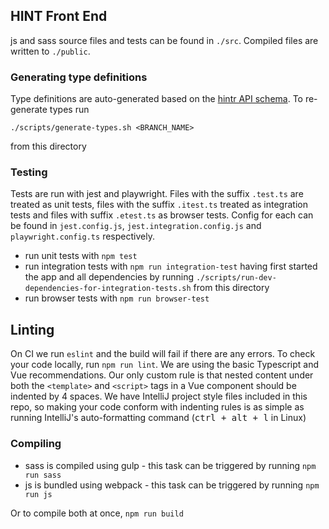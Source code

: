 ## HINT Front End
js and sass source files and tests can be found in `./src`. Compiled files are written to `./public`.

### Generating type definitions
Type definitions are auto-generated based on the
[hintr API schema](https://github.com/mrc-ide/hintr/tree/master/inst/schema). To
re-generate types run

    ./scripts/generate-types.sh <BRANCH_NAME>

from this directory

### Testing
Tests are run with jest and playwright. Files with the suffix `.test.ts` are treated as unit tests, files
with the suffix `.itest.ts` treated as integration tests and files with suffix `.etest.ts`
as browser tests. Config for each can be found in
`jest.config.js`, `jest.integration.config.js` and `playwright.config.ts` respectively.
- run unit tests with `npm test`
- run integration tests with `npm run integration-test` having first started the app and
all dependencies by running `./scripts/run-dev-dependencies-for-integration-tests.sh` from this
directory
- run browser tests with `npm run browser-test`

## Linting
On CI we run `eslint` and the build will fail if there are any errors. To check your code locally,
run `npm run lint`. We are using the basic Typescript and Vue recommendations. Our only custom rule is that
nested content under both the `<template>` and `<script>` tags in a Vue component should be indented by 4
spaces. We have IntelliJ project style files included in this repo, so making your code conform with indenting rules
is as simple as running IntelliJ's auto-formatting command (<kbd>ctrl + alt + l</kbd> in Linux)

### Compiling
- sass is compiled using gulp - this task can be triggered by running `npm run sass`
- js is bundled using webpack - this task can be triggered by running `npm run js`

Or to compile both at once, `npm run build`
